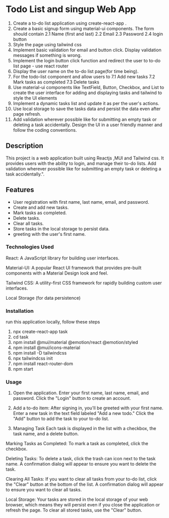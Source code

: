# Todo List and singup Web App

1. Create a to-do list application using create-react-app .
2. Create a basic signup form using material-ui components. The form should contain 
    2.1 Name (first and last)
    2.2 Email
    2.3 Password
    2.4 login button
3. Style the page using tailwind css
4. Implement basic validation for email and button click. Display validation messages if something is wrong.
5. Implement the login button click function and redirect the user to to-do list page - use react router 
6. Display the user name on the to-do list page(for time being).
7. For the todo-list component and allow users to 
    7.1 Add new tasks
    7.2 Mark tasks as completed
    7.3 Delete tasks
8. Use material-ui components like TextField, Button, Checkbox, and List to create the user interface for adding and displaying tasks and tailwind to style the UI elements
9. Implement a dynamic tasks list and update it as per the user's actions.
10. Use local storage to save the tasks data and persist the data even after page refresh.
11. Add validation wherever possible like for submitting an empty task or deleting a task accidentally.
Design the UI in a user friendly manner and follow the coding conventions.

## Description

This project is a web application built using Reactjs ,MUI and Tailwind css. It provides users with the ability to login, and manage their to-do lists.
Add validation wherever possible like for submitting an empty task or deleting a task accidentally.".

## Features
- User registration with first name, last name, email, and password.
- Create and add new tasks.
- Mark tasks as completed.
- Delete tasks.
- Clear all tasks.
- Store tasks in the local storage to persist data.
- greeting with the user's first name.
 
### Technologies Used

React: A JavaScript library for building user interfaces.

Material-UI: A popular React UI framework that provides pre-built components with a Material Design look and feel.

Tailwind CSS: A utility-first CSS framework for rapidly building custom user interfaces.

Local Storage (for data persistence)


### Installation

run this application locally, follow these steps

1. npx create-react-app task
2. cd task
3. npm install @mui/material @emotion/react @emotion/styled
4. npm install @mui/icons-material
5. npm install -D tailwindcss
    <!-- Add the Tailwind directives to your CSS
    Add the @tailwind directives for each of Tailwind’s layers to your main CSS file.
    @tailwind base;
    @tailwind components;
    @tailwind utilities; -->
6. npx tailwindcss init
7. npm install react-router-dom
8. npm start

### Usage

1. Open the application.
Enter your first name, last name, email, and password.
Click the "Login" button to create an account.

2. Add a to-do item:
After signing in, you'll be greeted with your first name.
Enter a new task in the text field labeled "Add a new todo."
Click the "Add" button to add the task to your to-do list.

3. Managing Task
Each task is displayed in the list with a checkbox, the task name, and a delete button.

Marking Tasks as Completed:
To mark a task as completed, click the checkbox.

Deleting Tasks:
To delete a task, click the trash can icon next to the task name. A confirmation dialog will appear to ensure you want to delete the task.

Clearing All Tasks:
If you want to clear all tasks from your to-do list, click the "Clear" button at the bottom of the list. A confirmation dialog will appear to ensure you want to clear all tasks.

Local Storage:
Your tasks are stored in the local storage of your web browser, which means they will persist even if you close the application or refresh the page. To clear all stored tasks, use the "Clear" button.





